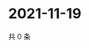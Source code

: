 # 2021-11-19

共 0 条

<!-- BEGIN WEIBO -->
<!-- 最后更新时间 Fri Nov 19 2021 21:15:51 GMT+0800 (China Standard Time) -->

<!-- END WEIBO -->
